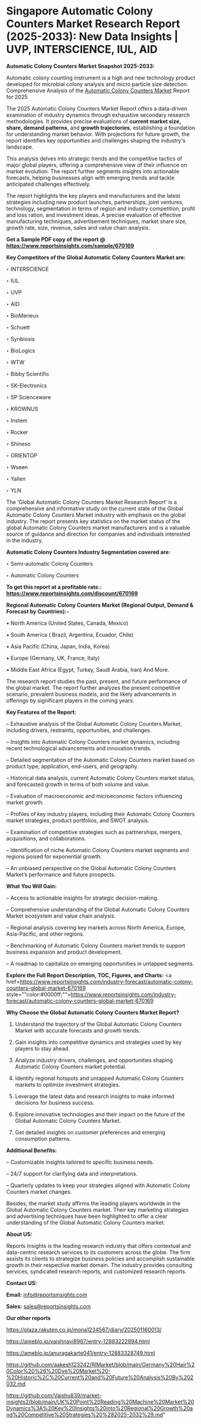 # Singapore Automatic Colony Counters Market Research Report (2025-2033): New Data Insights | UVP, INTERSCIENCE, IUL, AID

<strong>Automatic Colony Counters Market Snapshot 2025-2033:</strong>

Automatic colony counting instrument is a high and new technology product developed for microbial colony analysis and micro particle size detection. Comprehensive Analysis of the <a href=https://www.reportsinsights.com/sample/670169>Automatic Colony Counters Market</a> Report for 2025

The 2025 Automatic Colony Counters Market Report offers a data-driven examination of industry dynamics through exhaustive secondary research methodologies. It provides precise evaluations of <strong>current market size, share, demand patterns</strong>, and <strong>growth trajectories</strong>, establishing a foundation for understanding market behavior. With projections for future growth, the report identifies key opportunities and challenges shaping the industry's landscape.

This analysis delves into strategic trends and the competitive tactics of major global players, offering a comprehensive view of their influence on market evolution. The report further segments insights into actionable forecasts, helping businesses align with emerging trends and tackle anticipated challenges effectively.

The report highlights the key players and manufacturers and the latest strategies including new product launches, partnerships, joint ventures, technology, segmentation in terms of region and industry competition, profit and loss ration, and investment ideas. A precise evaluation of effective manufacturing techniques, advertisement techniques, market share size, growth rate, size, revenue, sales and value chain analysis.

<strong>Get a Sample PDF copy of the report @ <a href=https://www.reportsinsights.com/sample/670169 style=color:#0000ff;>https://www.reportsinsights.com/sample/670169</a></strong>

<strong>Key Competitors of the Global Automatic Colony Counters Market are:</strong>

‣ INTERSCIENCE

‣ IUL

‣ UVP

‣ AID

‣ BioMerieux

‣ Schuett

‣ Synbiosis

‣ BioLogics

‣ WTW

‣ Bibby Scientific

‣ SK-Electronics

‣ SP Scienceware

‣ KROWNUS

‣ Instem

‣ Rocker

‣ Shineso

‣ ORIENTOP

‣ Wseen

‣ Yalien

‣ YLN

The ‘Global Automatic Colony Counters Market Research Report’ is a comprehensive and informative study on the current state of the Global Automatic Colony Counters Market industry with emphasis on the global industry. The report presents key statistics on the market status of the global Automatic Colony Counters market manufacturers and is a valuable source of guidance and direction for companies and individuals interested in the industry.

<strong>Automatic Colony Counters Industry Segmentation covered are:</strong>

‣ Semi-automatic Colony Counters

‣ Automatic Colony Counters

<strong>To get this report at a profitable rate.: <a href=https://www.reportsinsights.com/discount/670169 style=color:#0000ff;>https://www.reportsinsights.com/discount/670169</a></strong>

<strong>Regional Automatic Colony Counters Market (Regional Output, Demand &amp; Forecast by Countries):-</strong>

• North America (United States, Canada, Mexico)

• South America ( Brazil, Argentina, Ecuador, Chile)

• Asia Pacific (China, Japan, India, Korea)

• Europe (Germany, UK, France, Italy)

• Middle East Africa (Egypt, Turkey, Saudi Arabia, Iran) And More.

The research report studies the past, present, and future performance of the global market. The report further analyzes the present competitive scenario, prevalent business models, and the likely advancements in offerings by significant players in the coming years.

<strong>Key Features of the Report:</strong>

– Exhaustive analysis of the Global Automatic Colony Counters Market, including drivers, restraints, opportunities, and challenges.

– Insights into Automatic Colony Counters market dynamics, including recent technological advancements and innovation trends.

– Detailed segmentation of the Automatic Colony Counters market based on product type, application, end-users, and geography.

– Historical data analysis, current Automatic Colony Counters market status, and forecasted growth in terms of both volume and value.

– Evaluation of macroeconomic and microeconomic factors influencing market growth.

– Profiles of key industry players, including their Automatic Colony Counters market strategies, product portfolios, and SWOT analysis.

– Examination of competitive strategies such as partnerships, mergers, acquisitions, and collaborations.

– Identification of niche Automatic Colony Counters market segments and regions poised for exponential growth.

– An unbiased perspective on the Global Automatic Colony Counters Market’s performance and future prospects.

<strong>What You Will Gain:</strong>

– Access to actionable insights for strategic decision-making.

– Comprehensive understanding of the Global Automatic Colony Counters Market ecosystem and value chain analysis.

– Regional analysis covering key markets across North America, Europe, Asia-Pacific, and other regions.

– Benchmarking of Automatic Colony Counters market trends to support business expansion and product development.

– A roadmap to capitalize on emerging opportunities in untapped segments.

<strong>Explore the Full Report Description, TOC, Figures, and Charts:</strong>
<a href=https://www.reportsinsights.com/industry-forecast/automatic-colony-counters-global-market-670169 style=""color:#0000ff;"">https://www.reportsinsights.com/industry-forecast/automatic-colony-counters-global-market-670169</a>

<strong>Why Choose the Global Automatic Colony Counters Market Report?</strong>

1. Understand the trajectory of the Global Automatic Colony Counters Market with accurate forecasts and growth trends.

2. Gain insights into competitive dynamics and strategies used by key players to stay ahead.

3. Analyze industry drivers, challenges, and opportunities shaping Automatic Colony Counters market potential.

4. Identify regional hotspots and untapped Automatic Colony Counters markets to optimize investment strategies.

5. Leverage the latest data and research insights to make informed decisions for business success.

6. Explore innovative technologies and their impact on the future of the Global Automatic Colony Counters Market.

7. Get detailed insights on customer preferences and emerging consumption patterns.

<strong>Additional Benefits:</strong>

– Customizable insights tailored to specific business needs.

– 24/7 support for clarifying data and interpretations.

– Quarterly updates to keep your strategies aligned with Automatic Colony Counters market changes.

Besides, the market study affirms the leading players worldwide in the Global Automatic Colony Counters market. Their key marketing strategies and advertising techniques have been highlighted to offer a clear understanding of the Global Automatic Colony Counters market.

<strong><strong>About US</strong>:</strong>

Reports Insights is the leading research industry that offers contextual and data-centric research services to its customers across the globe. The firm assists its clients to strategize business policies and accomplish sustainable growth in their respective market domain. The industry provides consulting services, syndicated research reports, and customized research reports.

<strong>Contact US:</strong>

<p class=><b>Email:</b> <a href=mailto:info@reportsinsights.com>info@reportsinsights.com</a></p>
<p class=><b>Sales:</b> <a href=mailto:sales@reportsinsights.com>sales@reportsinsights.com</a></p>

<strong>Our other reports</strong>

<a href=https://plaza.rakuten.co.jp/mona1234567/diary/202501160013/>https://plaza.rakuten.co.jp/mona1234567/diary/202501160013/</a>

<a href=https://ameblo.jp/vaishnavi8987/entry-12883222894.html>https://ameblo.jp/vaishnavi8987/entry-12883222894.html</a>

<a href=https://ameblo.jp/anuragakarte041/entry-12883328749.html>https://ameblo.jp/anuragakarte041/entry-12883328749.html</a>

<a href=https://github.com/aakesh123242/RIMarket/blob/main/Germany%20Hair%20Color%20%26%20Dye%20Market%20-%20Historic%2C%20Current%20and%20Future%20Analysis%20By%202032.md>https://github.com/aakesh123242/RIMarket/blob/main/Germany%20Hair%20Color%20%26%20Dye%20Market%20-%20Historic%2C%20Current%20and%20Future%20Analysis%20By%202032.md</a>

<a href=https://github.com/Vaishu839/market-insights2/blob/main/UK%20Point%20Reading%20Machine%20Market%20Dynamics%3A%20Key%20Insights%20into%20Regional%20Growth%20and%20Competitive%20Strategies%20%282025-2032%29.md>https://github.com/Vaishu839/market-insights2/blob/main/UK%20Point%20Reading%20Machine%20Market%20Dynamics%3A%20Key%20Insights%20into%20Regional%20Growth%20and%20Competitive%20Strategies%20%282025-2032%29.md</a>"
